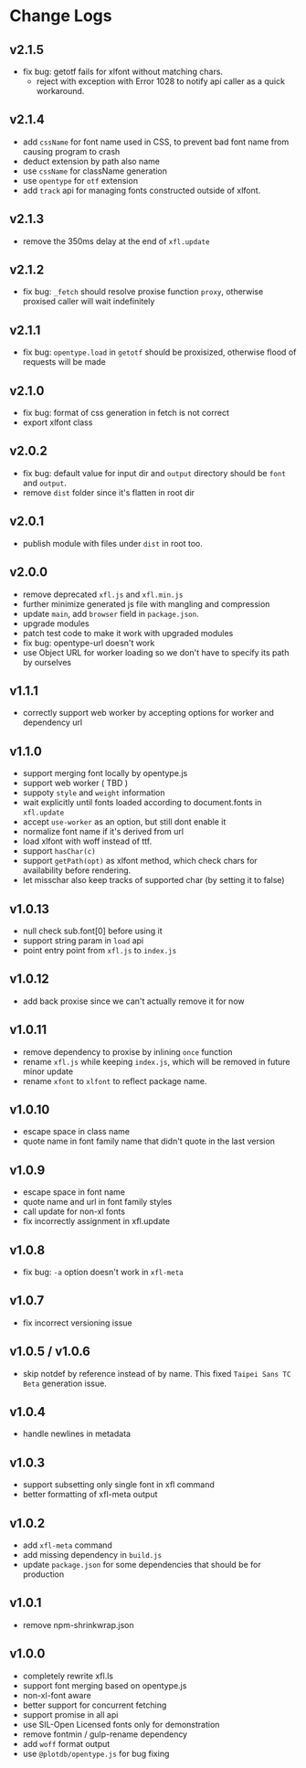 # Change Logs

## v2.1.5

 - fix bug: getotf fails for xlfont without matching chars.
   - reject with exception with Error 1028 to notify api caller as a quick workaround.


## v2.1.4

 - add `cssName` for font name used in CSS, to prevent bad font name from causing program to crash
 - deduct extension by path also name
 - use `cssName` for className generation
 - use `opentype` for `otf` extension
 - add `track` api for managing fonts constructed outside of xlfont.


## v2.1.3

 - remove the 350ms delay at the end of `xfl.update`


## v2.1.2

 - fix bug: `_fetch` should resolve proxise function `proxy`, otherwise proxised caller will wait indefinitely


## v2.1.1

 - fix bug: `opentype.load` in  `getotf` should be proxisized, otherwise flood of requests will be made


## v2.1.0

 - fix bug: format of css generation in fetch is not correct
 - export xlfont class


## v2.0.2

 - fix bug: default value for input dir and `output` directory should be `font` and `output`.
 - remove `dist` folder since it's flatten in root dir


## v2.0.1

 - publish module with files under `dist` in root too.


## v2.0.0

 - remove deprecated `xfl.js` and `xfl.min.js`
 - further minimize generated js file with mangling and compression
 - update `main`, add `browser` field in `package.json`.
 - upgrade modules
 - patch test code to make it work with upgraded modules
 - fix bug: opentype-url doesn't work
 - use Object URL for worker loading so we don't have to specify its path by ourselves


## v1.1.1

 - correctly support web worker by accepting options for worker and dependency url


## v1.1.0

 - support merging font locally by opentype.js
 - support web worker ( TBD )
 - suppoty `style` and `weight` information
 - wait explicitly until fonts loaded according to document.fonts in `xfl.update`
 - accept `use-worker` as an option, but still dont enable it
 - normalize font name if it's derived from url
 - load xlfont with woff instead of ttf.
 - support `hasChar(c)`
 - support `getPath(opt)` as xlfont method, which check chars for availability before rendering.
 - let misschar also keep tracks of supported char (by setting it to false)


## v1.0.13

 - null check sub.font[0] before using it
 - support string param in `load` api
 - point entry point from `xfl.js` to `index.js`


## v1.0.12

 - add back proxise since we can't actually remove it for now


## v1.0.11

 - remove dependency to proxise by inlining `once` function
 - rename `xfl.js` while keeping `index.js`, which will be removed in future minor update
 - rename `xfont` to `xlfont` to reflect package name.


## v1.0.10

 - escape space in class name
 - quote name in font family name that didn't quote in the last version


## v1.0.9

 - escape space in font name
 - quote name and url in font family styles
 - call update for non-xl fonts
 - fix incorrectly assignment in xfl.update


## v1.0.8

 - fix bug: `-a` option doesn't work in `xfl-meta`


## v1.0.7

 - fix incorrect versioning issue


## v1.0.5 / v1.0.6

 - skip notdef by reference instead of by name. This fixed `Taipei Sans TC Beta` generation issue.


## v1.0.4

 - handle newlines in metadata


## v1.0.3

 - support subsetting only single font in xfl command
 - better formatting of xfl-meta output


## v1.0.2

 - add `xfl-meta` command
 - add missing dependency in `build.js`
 - update `package.json` for some dependencies that should be for production


## v1.0.1

 - remove npm-shrinkwrap.json


## v1.0.0

 - completely rewrite xfl.ls
 - support font merging based on opentype.js
 - non-xl-font aware
 - better support for concurrent fetching
 - support promise in all api
 - use SIL-Open Licensed fonts only for demonstration
 - remove fontmin / gulp-rename dependency
 - add `woff` format output
 - use `@plotdb/opentype.js` for bug fixing
